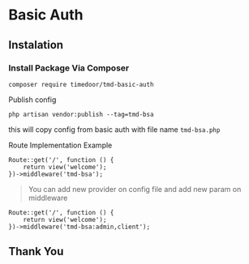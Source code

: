 # Basic Auth

## Instalation 
### Install Package Via Composer
`composer require timedoor/tmd-basic-auth`

Publish config
```
php artisan vendor:publish --tag=tmd-bsa
```
this will copy config from basic auth with file name `tmd-bsa.php`

Route Implementation Example
```
Route::get('/', function () {
    return view('welcome');
})->middleware('tmd-bsa');
```

>You can add new provider on config file and add new param on middleware
```
Route::get('/', function () {
    return view('welcome');
})->middleware('tmd-bsa:admin,client');
```

## Thank You
